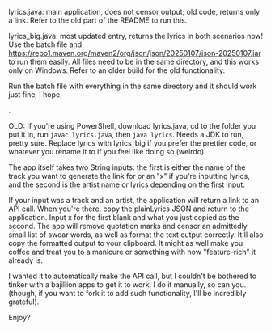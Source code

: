 lyrics.java: main application, does not censor output; old code, returns only a link. Refer to the old part of the README to run this. 

lyrics_big.java: most updated entry, returns the lyrics in both scenarios now! Use the batch file and https://repo1.maven.org/maven2/org/json/json/20250107/json-20250107.jar to run them easily. All files need to be in the same directory, and this works only on Windows. Refer to an older build for the old functionality. 

Run the batch file with everything in the same directory and it should work just fine, I hope.

.


OLD: If you're using PowerShell, download lyrics.java, cd to the folder you put it in, run `javac lyrics.java`, then `java lyrics`. Needs a JDK to run, pretty sure. Replace lyrics with lyrics_big if you prefer the prettier code, or whatever you rename it to if you feel like doing so (weirdo). 

The app itself takes two String inputs: the first is either the name of the track you want to generate the link for or an "x" if you're inputting lyrics, and the second is the artist name or lyrics depending on the first input. 

If your input was a track and an artist, the application will return a link to an API call. When you're there, copy the plainLyrics JSON and return to the application. Input x for the first blank and what you just copied as the second. 
The app will remove quotation marks and censor an admittedly small list of swear words, as well as format the text output correctly. It'll also copy the formatted output to your clipboard. It might as well make you coffee and treat you to a manicure or something with how "feature-rich" it already is. 

I wanted it to automatically make the API call, but I couldn't be bothered to tinker with a bajillion apps to get it to work. I do it manually, so can you.
(though, if you want to fork it to add such functionality, I'll be incredibly grateful). 

Enjoy?
